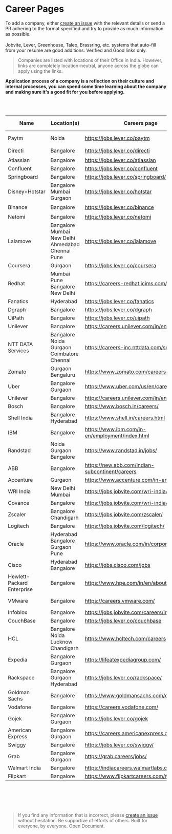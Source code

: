 # Career Pages

To add a company, either [create an issue](https://github.com/rahbal/ApplicationCareerPagesIndia/issues) with the relevant details or send a PR adhering to the format specified and try to provide as much information as possible.
<br>
<br>
Jobvite, Lever, Greenhouse, Taleo, Brassring, etc. systems that auto-fill from your resume are good additions. Verified and Good links only.
<br>

> Companies are listed with locations of their Office in India. However, links are completely location-neutral, anyone across the globe can apply using the links.

**Application process of a company is a reflection on their culture and internal processes, you can spend some time learning about the company and making sure it's a good fit for you before applying.**

<br>
<br>

| Name  | Location(s)  |  Careers page | Notice Period | Relocation bonus? |
|-------|--------------|-----------------|---------------|--------------|
| Paytm | Noida | https://jobs.lever.co/paytm | 2 months | NA |     
| Directi |  Bangalore | https://jobs.lever.co/directi |  | ✔️ |
| Atlassian |  Bangalore | https://jobs.lever.co/atlassian |  | NA |
| Confluent |  Bangalore | https://jobs.lever.co/confluent |  | NA |
| Springboard |  Bangalore | https://jobs.lever.co/springboard/ |  | NA |
| Disney+Hotstar |  Bangalore <br> Mumbai <br> Gurgaon | https://jobs.lever.co/hotstar |  | NA |
| Binance |  Bangalore | https://jobs.lever.co/binance |  | ✔️ |
| Netomi |  Bangalore | https://jobs.lever.co/netomi |  | NA |
| Lalamove |  Bangalore <br> Mumbai <br> New Delhi <br> Ahmedabad <br> Chennai <br> Pune | https://jobs.lever.co/lalamove |  | NA |
| Coursera |  Gurgaon | https://jobs.lever.co/coursera |  | NA |
| Redhat |  Mumbai <br> Pune <br> Bangalore <br> New Delhi | https://careers-redhat.icims.com/jobs/search |  | ✔️ |
| Fanatics |  Hyderabad | https://jobs.lever.co/fanatics |  | NA |
| Dgraph | Bangalore | https://jobs.lever.co/dgraph |  | NA |
| UiPath |  Bangalore | https://jobs.lever.co/uipath |  | NA |
| Unilever |  Bangalore | https://careers.unilever.com/in/en |  | NA |
| NTT DATA Services |  Bangalore <br> Noida <br> Gurgaon <br> Coimbatore <br> Chennai | https://careers-inc.nttdata.com/search/ |  | NA |
| Zomato | Gurgaon <br> Bengaluru | https://www.zomato.com/careers |  | NA |
| Uber | Bangalore <br> Gurgaon | https://www.uber.com/us/en/careers/ |  | NA |
| Unilever | Bangalore | https://careers.unilever.com/in/en |  | NA |
| Bosch | Bangalore | https://www.bosch.in/careers/ |  | NA |
| Shell India | Bangalore <br> Hyderabad | https://www.shell.in/careers.html |  | NA |
| IBM | Bangalore | https://www.ibm.com/in-en/employment/index.html |  | NA |
| Randstad | Noida <br> Gurgaon <br> Bangalore | https://www.randstad.in/jobs/ |  | NA |
| ABB | Bangalore | https://new.abb.com/indian-subcontinent/careers |  | NA |
| Accenture | Gurgaon | https://www.accenture.com/in-en/careers |  | NA |
| WRI India | New Delhi <br> Mumbai | https://jobs.jobvite.com/wri-india/jobs |  | NA |
| Covance | Bangalore | https://jobs.jobvite.com/wri-india/jobs |  | NA |
| Zscaler | Bangalore <br> Chandigarh | https://jobs.jobvite.com/zscaler/ |  | NA |
| Logitech | Bangalore | https://jobs.jobvite.com/logitech/ |  | NA |
| Oracle | Hyderabad <br> Bangalore <br> Gurgaon <br> Pune | https://www.oracle.com/in/corporate/careers/ |  | NA |
| Cisco | Hyderabad <br> Bangalore | https://jobs.cisco.com/jobs |  | NA |
| Hewlett-Packard Enterprise | Bangalore | https://www.hpe.com/in/en/about/jobs.html | 30 days | ✔️ |
| VMware | Bangalore | https://careers.vmware.com/ | 30 days | NA |
| Infoblox | Bangalore | https://jobs.jobvite.com/careers/infoblox/ |  | NA |
| CouchBase | Bangalore | https://jobs.lever.co/couchbase |  | NA |
| HCL | Bangalore <br> Noida <br> Lucknow <br> Chandigarh | https://www.hcltech.com/careers | 60 days | NA |
| Expedia | Bangalore <br> Gurgaon | https://lifeatexpediagroup.com/ | 90 days | NA |
| Rackspace | Bangalore <br> Gurgaon <br> Hyderabad | https://jobs.lever.co/rackspace/ |  | NA |
| Goldman Sachs | Bangalore | https://www.goldmansachs.com/careers/ |  | NA |
| Vodafone | Bangalore | https://careers.vodafone.com/ |  | NA |
| Gojek | Bangalore <br> Gurgaon | https://jobs.lever.co/gojek |  | NA |
| American Express | Bangalore <br> Gurgaon | https://careers.americanexpress.com/ |  | NA |
| Swiggy | Bangalore | https://jobs.lever.co/swiggy/ |  | NA |
| Grab | Bangalore <br> Gurgaon | https://grab.careers/jobs/ |  | NA |
| Walmart India | Bangalore | https://indiacareers.walmartlabs.com/ |  | NA |
| Flipkart | Bangalore | https://www.flipkartcareers.com/#!/joblist |  | NA |

<br>
<br>
<br>
<br>

> If you find any information that is incorrect, please [create an issue](https://github.com/rahbal/ApplicationCareerPagesIndia/issues) without hesitation.
> Be supportive of efforts of others. 
> Built for everyone, by everyone. Open Document.



